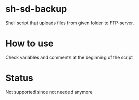 # sh-sd-backup
Shell script that uploads files from given folder to FTP-server.
# How to use
Check variables and comments at the beginning of the script
# Status
Not supported since not needed anymore
